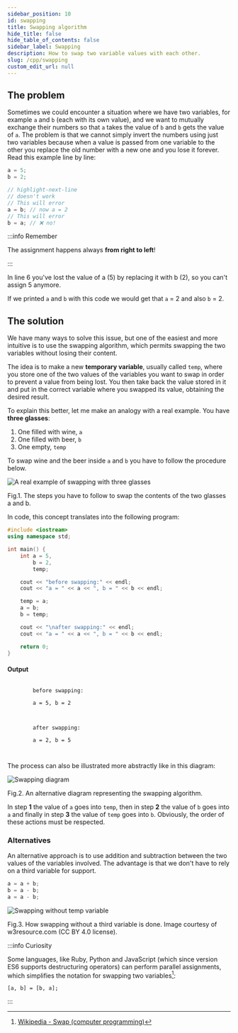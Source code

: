 ```yaml
---
sidebar_position: 10
id: swapping
title: Swapping algorithm
hide_title: false
hide_table_of_contents: false
sidebar_label: Swapping
description: How to swap two variable values with each other.
slug: /cpp/swapping
custom_edit_url: null
---
```



## The problem

Sometimes we could encounter a situation where we have two variables, for example `a` and `b` 
(each with its own value), and we want to mutually exchange their numbers so that `a` takes 
the value of `b` and `b` gets the value of `a`. The problem is that we cannot simply invert 
the numbers using just two variables because when a value is passed from one variable to the 
other you replace the old number with a new one and you lose it forever. Read this example 
line by line:

```cpp
a = 5;
b = 2;

// highlight-next-line
// doesn't work
// This will error
a = b; // now a = 2
// This will error
b = a; // ❌ no!
```

:::info Remember

The assignment happens always **from right to left**!

:::

In line 6 you've lost the value of a (5) by replacing it with b (2), so you can't assign 5 
anymore.

If we printed `a` and `b` with this code we would get that `a` = 2 and also `b` = 2.

## The solution

We have many ways to solve this issue, but one of the easiest and more intuitive is to use the 
swapping algorithm, which permits swapping the two variables without losing their content.

The idea is to make a new **temporary variable**, usually called `temp`, where you store one of 
the two values of the variables you want to swap in order to prevent a value from being lost. 
You then take back the value stored in it and put in the correct variable where you 
swapped its value, obtaining the desired result.

To explain this better, let me make an analogy with a real example. You have **three glasses**: 
1. One filled with wine, `a`
2. One filled with beer, `b`
3. One empty, `temp`

To swap wine and the beer inside `a` and `b` you have to follow the procedure below.

![A real example of swapping with three glasses](./assets/swapping-algorithm.svg)
<figcaption>Fig.1. The steps you have to follow to swap the contents of the two glasses a and b.</figcaption>

In code, this concept translates into the following program:

```cpp title="swapping.cpp" {12-14}
#include <iostream>
using namespace std;

int main() {
    int a = 5, 
		b = 2, 
		temp;

    cout << "before swapping:" << endl;
    cout << "a = " << a << ", b = " << b << endl;

    temp = a;
    a = b;
    b = temp;

    cout << "\nafter swapping:" << endl;
    cout << "a = " << a << ", b = " << b << endl;

    return 0;
}
```

#### Output
<div class="output">
    <code class="output">
    	before swapping:<br/>
    	a = 5, b = 2<br/>
    <br/>
    	after swapping:<br/>
    	a = 2, b = 5<br/>
    </code>
</div>

The process can also be illustrated more abstractly like in this diagram:

![Swapping diagram](./assets/swapping-diagram.svg)
<figcaption>Fig.2. An alternative diagram representing the swapping algorithm.</figcaption>

In step **1** the value of `a` goes into `temp`, then in step **2** the value of `b` goes into 
`a` and finally in step **3** the value of `temp` goes into `b`. Obviously, the order of these 
actions must be respected.

### Alternatives

An alternative approach is to use addition and subtraction between the two values of the 
variables involved. The advantage is that we don't have to rely on a third variable for 
support.

```cpp
a = a + b;
b = a - b;
a = a - b;
```

![Swapping without temp variable](https://www.w3resource.com/w3r_images/c-basic-declarations-and-expressions-image-exercise-55.png)
<figcaption>Fig.3. How swapping without a third variable is done. Image courtesy of w3resource.com (CC BY 4.0 license).
</figcaption>

:::info Curiosity

Some languages, like Ruby, Python and JavaScript (which since version ES6 supports 
destructuring operators) can perform parallel assignments, which simplifies the notation 
for swapping two variables[^1]:

```
[a, b] = [b, a];
```

:::

[^1]: [Wikipedia - Swap (computer programming)](https://en.wikipedia.org/wiki/Swap_(computer_programming))
